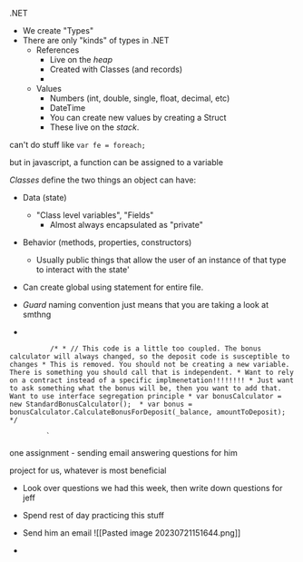 .NET
- We create "Types"
- There are only "kinds" of types in .NET
	- References
		- Live on the *heap*
		- Created with Classes (and records)
		- 
	- Values
		- Numbers (int, double, single, float, decimal, etc)
		- DateTime
		- You can create new values by creating a Struct
		- These live on the *stack*.



can't do stuff like `var fe = foreach;`

but in javascript, a function can be assigned to a variable


*Classes* define the two things an object can have:
- Data (state)
	- "Class level variables", "Fields"
		- Almost always encapsulated as "private"
- Behavior (methods, properties, constructors)
	- Usually public things that allow the user of an instance of that type to interact with the state'


- Can create global using statement for entire file.

- *Guard* naming convention just means that you are taking a look at smthng
- 




`          /*
             * // This code is a little too coupled. The bonus calculator will always changed, so the deposit code is susceptible to changes
             * This is removed. You should not be creating a new variable. There is something you should call that is independent.
             * Want to rely on a contract instead of a specific implmenetation!!!!!!!!
             * Just want to ask something what the bonus will be, then you want to add that. Want to use interface segregation principle
             * var bonusCalculator = new StandardBonusCalculator(); 
             * var bonus = bonusCalculator.CalculateBonusForDeposit(_balance, amountToDeposit);
             */`
             
             `


one assignment - sending email answering questions for him

project for us, whatever is most beneficial
- Look over questions we had this week, then write down questions for jeff
- Spend rest of day practicing this stuff
- Send him an email
![[Pasted image 20230721151644.png]]

-